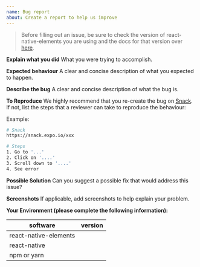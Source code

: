 ```yaml
---
name: Bug report
about: Create a report to help us improve
---
```


> Before filling out an issue, be sure to check the version of react-native-elements you are using and the docs for that version over [here](https://react-native-training.github.io/react-native-elements/versions.html).

**Explain what you did**
What you were trying to accomplish.

**Expected behaviour**
A clear and concise description of what you expected to happen.

**Describe the bug**
A clear and concise description of what the bug is.

**To Reproduce**
We highly recommend that you re-create the bug on [Snack](https://snack.expo.io). If not, list the steps that a reviewer can take to reproduce the behaviour:

Example:

```bash
# Snack
https://snack.expo.io/xxx

# Steps
1. Go to '...'
2. Click on '....'
3. Scroll down to '....'
4. See error
```

**Possible Solution**
Can you suggest a possible fix that would address this issue?

**Screenshots**
If applicable, add screenshots to help explain your problem.

**Your Environment (please complete the following information):**

| software              | version |
| --------------------- | ------- |
| react-native-elements |         |
| react-native          |         |
| npm or yarn           |         |
